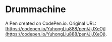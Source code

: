 # Drummachine

A Pen created on CodePen.io. Original URL: [https://codepen.io/YuhongLiu888/pen/JjJXeOj](https://codepen.io/YuhongLiu888/pen/JjJXeOj).


